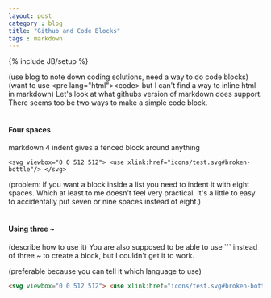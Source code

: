 ```yaml
---
layout: post
category : blog
title: "Github and Code Blocks"
tags : markdown
---
```

{% include JB/setup %}

(use blog to note down coding solutions, need a way to do code blocks)
(want to use \<pre lang="html">\<code> but I can't find a way to inline html in markdown)
Let's look at what githubs version of markdown does support. There seems too be two ways to make a simple code block.
<br><br>

#### Four spaces 

markdown
4 indent gives a fenced block around anything

    <svg viewbox="0 0 512 512"> <use xlink:href="icons/test.svg#broken-bottle"/> </svg>
	
(problem: if you want a block inside a list you need to indent it with eight spaces. Which at least to me doesn't feel very practical. It's a little to easy to accidentally put seven or nine spaces instead of eight.)
<br><br>

#### Using three ~ 

(describe how to use it)
You are also supposed to be able to use ``` instead of three ~ to create a block, but I couldn't get it to work.

(preferable because you can tell it which language to use)

~~~html
<svg viewbox="0 0 512 512"> <use xlink:href="icons/test.svg#broken-bottle"/> </svg>
~~~

